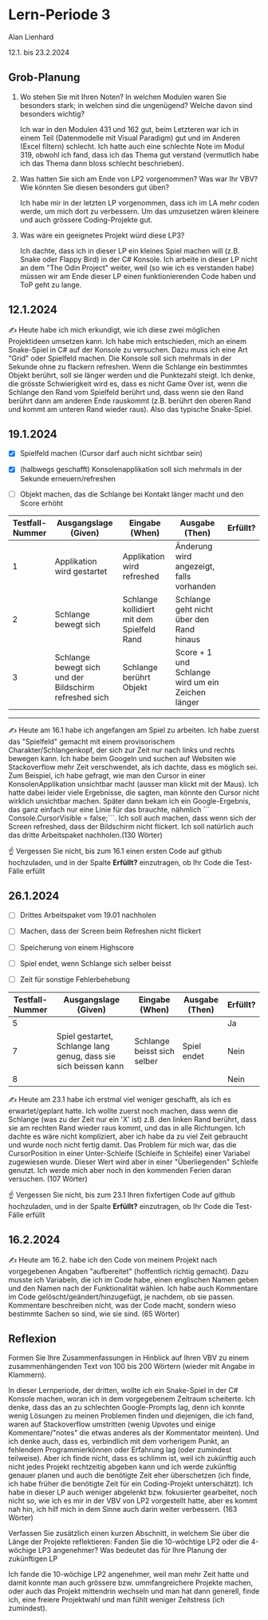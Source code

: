 # Lern-Periode 3

Alan Lienhard

12.1. bis 23.2.2024

## Grob-Planung

1. Wo stehen Sie mit Ihren Noten? In welchen Modulen waren Sie besonders stark; in welchen sind die ungenügend? Welche davon sind besonders wichtig?
   
    Ich war in den Modulen 431 und 162 gut, beim Letzteren war ich in einem Teil (Datenmodelle mit Visual Paradigm) gut und im Anderen (Excel filtern) schlecht. Ich hatte auch eine schlechte Note im Modul 319, obwohl ich fand, dass ich das Thema gut verstand (vermutlich habe ich das Thema dann bloss schlecht beschrieben).

2. Was hatten Sie sich am Ende von LP2 vorgenommen? Was war Ihr VBV? Wie könnten Sie diesen besonders gut üben?
   
   Ich habe mir in der letzten LP vorgenommen, dass ich im LA mehr coden werde, um mich dort zu verbessern. Um das umzusetzen wären kleinere und auch grössere Coding-Projekte gut.

3. Was wäre ein geeignetes Projekt würd diese LP3?
   
   Ich dachte, dass ich in dieser LP ein kleines Spiel machen will (z.B. Snake oder Flappy Bird) in der C# Konsole. Ich arbeite in dieser LP nicht an dem "The Odin Project" weiter, weil (so wie ich es verstanden habe) müssen wir am Ende dieser LP einen funktionierenden Code haben und ToP geht zu lange. 

## 12.1.2024

✍️ Heute habe ich mich erkundigt, wie ich diese zwei möglichen Projektideen umsetzen kann. Ich habe mich entschieden, mich an einem Snake-Spiel in C# auf der Konsole zu versuchen. Dazu muss ich eine Art "Grid" oder Spielfeld machen. Die Konsole soll sich mehrmals in der Sekunde ohne zu flackern refreshen. Wenn die Schlange ein bestimmtes Objekt berührt, soll sie länger werden und die Punktezahl steigt. Ich denke, die grösste Schwierigkeit wird es, dass es nicht Game Over ist, wenn die Schlange den Rand vom Spielfeld berührt und, dass wenn sie den Rand berührt dann am anderen Ende rauskommt (z.B. berührt den oberen Rand und kommt am unteren Rand wieder raus). Also das typische Snake-Spiel.

## 19.1.2024

- [x] Spielfeld machen (Cursor darf auch nicht sichtbar sein)
- [x] (halbwegs geschafft) Konsolenapplikation soll sich mehrmals in der Sekunde erneuern/refreshen
- [ ] Objekt machen, das die Schlange bei Kontakt länger macht und den Score erhöht


| Testfall-Nummer | Ausgangslage (Given) | Eingabe (When) | Ausgabe (Then) | Erfüllt? |
| --------------- | -------------------- | -------------- | -------------- | -------- |
| 1               | Applikation wird gestartet                   | Applikation wird refreshed              |   Änderung wird angezeigt, falls vorhanden             |          |
| 2          |      Schlange bewegt sich                 |        Schlange kollidiert mit dem Spielfeld Rand        |   Schlange geht nicht über den Rand hinaus             |          |
| 3              |          Schlange bewegt sich und der Bildschirm refreshed sich            |    Schlange berührt Objekt            |  Score + 1 und Schlange wird um ein Zeichen länger              |          |
---
✍️ Heute am 16.1 habe ich angefangen am Spiel zu arbeiten. Ich habe zuerst das "Spielfeld" gemacht mit einem provisorischem Charakter/Schlangenkopf, der sich zur Zeit nur nach links und rechts bewegen kann. Ich habe beim Googeln und suchen auf Websiten wie Stackoverflow mehr Zeit verschwendet, als ich dachte, dass es möglich sei. Zum Beispiel, ich habe gefragt, wie man den Cursor in einer KonsolenApplikation unsichtbar macht (ausser man klickt mit der Maus). Ich hatte dabei leider viele Ergebnisse, die sagten, man könnte den Cursor nicht wirklich unsichtbar machen. Später dann bekam ich ein Google-Ergebnis, das ganz einfach nur eine Linie für das brauchte, nähmlich ´´´
Console.CursorVisible = false;```. Ich soll auch machen, dass wenn sich der Screen refreshed, dass der Bildschirm nicht flickert. Ich soll natürlich auch das dritte Arbeitspaket nachholen.(130 Wörter)

☝️ Vergessen Sie nicht, bis zum 16.1 einen ersten Code auf github hochzuladen, und in der Spalte **Erfüllt?** einzutragen, ob Ihr Code die Test-Fälle erfüllt

## 26.1.2024

- [ ] Drittes Arbeitspaket vom 19.01 nachholen
      
- [ ] Machen, dass der Screen beim Refreshen nicht flickert
      
- [ ] Speicherung von einem Highscore

- [ ] Spiel endet, wenn Schlange sich selber beisst

- [ ] Zeit für sonstige Fehlerbehebung

| Testfall-Nummer | Ausgangslage (Given)                                             | Eingabe (When)              | Ausgabe (Then) | Erfüllt? |
| --------------- | ---------------------------------------------------------------- | --------------------------- | -------------- | -------- |
| 5               |                                                                  |                             |                |     Ja     |
| 7               | Spiel gestartet, Schlange lang genug, dass sie sich beissen kann | Schlange beisst sich selber | Spiel endet    |       Nein   |
| 8               |                                                                  |                             |                |    Nein      |

✍️ Heute am 23.1 habe ich erstmal viel weniger geschafft, als ich es erwartet/geplant hatte. Ich wollte zuerst noch machen, dass wenn die Schlange (was zu der Zeit nur ein 'X' ist) z.B. den linken Rand berührt, dass sie am rechten Rand wieder raus kommt, und das in alle Richtungen. Ich dachte es wäre nicht kompliziert, aber ich habe da zu viel Zeit gebraucht und wurde noch nicht fertig damit. Das Problem für mich war, das die CursorPosition in einer Unter-Schleife (Schleife in Schleife) einer Variabel zugewiesen wurde. Dieser Wert wird aber in einer "Überliegenden" Schleife genutzt. Ich werde mich aber noch in den kommenden Ferien daran versuchen. (107 Wörter) 

☝️ Vergessen Sie nicht, bis zum 23.1 Ihren fixfertigen Code auf github hochzuladen, und in der Spalte **Erfüllt?** einzutragen, ob Ihr Code die Test-Fälle erfüllt

## 16.2.2024

✍️ Heute am 16.2. habe ich den Code von meinem Projekt nach vorgegebenen Angaben "aufbereitet" (hoffentlich richtig gemacht). Dazu musste ich Variabeln, die ich im Code habe, einen englischen Namen geben und den Namen nach der Funktionalität wählen. Ich habe auch Kommentare im Code gelöscht/geändert/hinzugefügt, je nachdem, ob sie passen. Kommentare beschreiben nicht, was der Code macht, sondern wieso bestimmte Sachen so sind, wie sie sind.  (65 Wörter)

## Reflexion

Formen Sie Ihre Zusammenfassungen in Hinblick auf Ihren VBV zu einem zusammenhängenden Text von 100 bis 200 Wörtern (wieder mit Angabe in Klammern).

In dieser Lernperiode, der dritten, wollte ich ein Snake-Spiel in der C# Konsole machen, woran ich in dem vorgegebenem Zeitraum scheiterte. Ich denke, dass das an zu schlechten Google-Prompts lag, denn ich konnte wenig Lösungen zu meinen Problemen finden und diejenigen, die ich fand, waren auf Stackoverflow umstritten (wenig Upvotes und einige Kommentare/"notes" die etwas anderes als der Kommentator meinten). Und ich denke auch, dass es, verbindlich mit dem vorherigem Punkt, an fehlendem Programmierkönnen oder Erfahrung lag (oder zumindest teilweise). Aber ich finde nicht, dass es schlimm ist, weil ich zukünftig auch nicht jedes Projekt rechtzeitig abgeben kann und ich werde zukünftig genauer planen und auch die benötigte Zeit eher überschetzen (ich finde, ich habe früher die benötigte Zeit für ein Coding-Projekt unterschätzt).
Ich habe in dieser LP auch weniger abgelenkt bzw. fokusierter gearbeitet, noch nicht so, wie ich es mir in der VBV von LP2 vorgestellt hatte, aber es kommt nah hin, ich hilf mich in dem Sinne auch darin weiter verbessern. (163 Wörter)

Verfassen Sie zusätzlich einen kurzen Abschnitt, in welchem Sie über die Länge der Projekte reflektieren: Fanden Sie die 10-wöchtige LP2 oder die 4-wöchige LP3 angenehmer? Was bedeutet das für Ihre Planung der zukünftigen LP

Ich fande die 10-wöchige LP2 angenehmer, weil man mehr Zeit hatte und damit konnte man auch grössere bzw. ummfangreichere Projekte machen, oder auch das Projekt mittendrin wechseln und man hat dann generell, finde ich, eine freiere Projektwahl und man fühlt weniger Zeitstress (ich zumindest).
